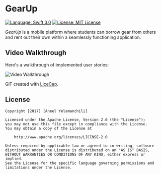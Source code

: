 # GearUp

[![Language: Swift 3.0](https://img.shields.io/badge/swift-3.0-orange.svg?style=flat)](https://developer.apple.com/swift) 
[![License: MIT License](https://img.shields.io/github/license/mashape/apistatus.svg)](https://opensource.org/licenses/MIT)

*GearUp* is a mobile platform where students can borrow gear from others and rent out their own within a seamlessly functioning application.

## Video Walkthrough 

Here's a walkthrough of implemented user stories:

![](https://github.com/aneelyelamanchili/GearUp/blob/master/gearupdemo.gif "Video Walkthrough")

GIF created with [LiceCap](http://www.cockos.com/licecap/).

## License

    Copyright [2017] [Aneel Yelamanchili]

    Licensed under the Apache License, Version 2.0 (the "License");
    you may not use this file except in compliance with the License.
    You may obtain a copy of the License at

        http://www.apache.org/licenses/LICENSE-2.0

    Unless required by applicable law or agreed to in writing, software
    distributed under the License is distributed on an "AS IS" BASIS,
    WITHOUT WARRANTIES OR CONDITIONS OF ANY KIND, either express or implied.
    See the License for the specific language governing permissions and
    limitations under the License.
